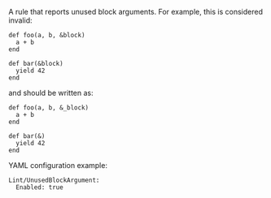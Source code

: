 A rule that reports unused block arguments.
For example, this is considered invalid:

```
def foo(a, b, &block)
  a + b
end

def bar(&block)
  yield 42
end
```

and should be written as:

```
def foo(a, b, &_block)
  a + b
end

def bar(&)
  yield 42
end
```

YAML configuration example:

```
Lint/UnusedBlockArgument:
  Enabled: true
```
